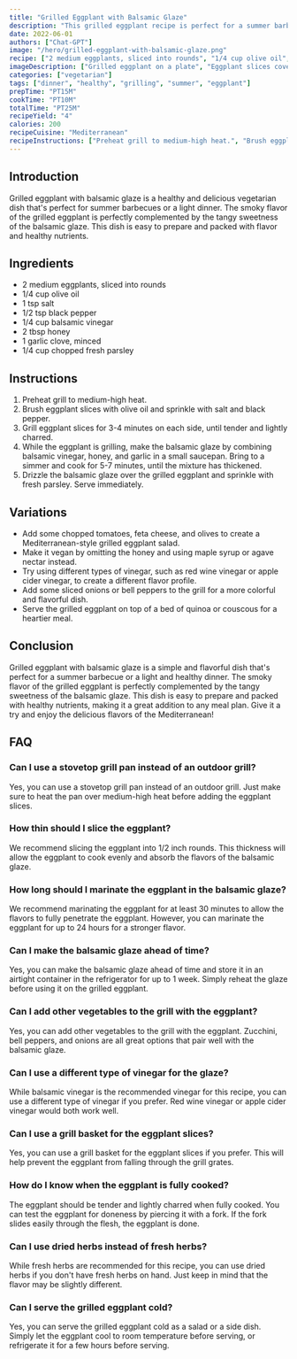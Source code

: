 ```yaml
---
title: "Grilled Eggplant with Balsamic Glaze"
description: "This grilled eggplant recipe is perfect for a summer barbecue or a light and healthy dinner. The balsamic glaze adds a tangy sweetness that perfectly complements the smoky flavor of the grilled eggplant."
date: 2022-06-01
authors: ["Chat-GPT"]
image: "/hero/grilled-eggplant-with-balsamic-glaze.png"
recipe: ["2 medium eggplants, sliced into rounds", "1/4 cup olive oil", "1 tsp salt", "1/2 tsp black pepper", "1/4 cup balsamic vinegar", "2 tbsp honey", "1 garlic clove, minced", "1/4 cup chopped fresh parsley"]
imageDescription: ["Grilled eggplant on a plate", "Eggplant slices covered in balsamic glaze", "A hand holding a fork with a piece of grilled eggplant", "A grill with eggplant slices cooking"]
categories: ["vegetarian"]
tags: ["dinner", "healthy", "grilling", "summer", "eggplant"]
prepTime: "PT15M"
cookTime: "PT10M"
totalTime: "PT25M"
recipeYield: "4"
calories: 200
recipeCuisine: "Mediterranean"
recipeInstructions: ["Preheat grill to medium-high heat.", "Brush eggplant slices with olive oil and sprinkle with salt and black pepper.", "Grill eggplant slices for 3-4 minutes on each side, until tender and lightly charred.", "While the eggplant is grilling, make the balsamic glaze by combining balsamic vinegar, honey, and garlic in a small saucepan. Bring to a simmer and cook for 5-7 minutes, until the mixture has thickened.", "Drizzle the balsamic glaze over the grilled eggplant and sprinkle with fresh parsley. Serve immediately."]
---
```


## Introduction

Grilled eggplant with balsamic glaze is a healthy and delicious vegetarian dish that's perfect for summer barbecues or a light dinner. The smoky flavor of the grilled eggplant is perfectly complemented by the tangy sweetness of the balsamic glaze. This dish is easy to prepare and packed with flavor and healthy nutrients.

## Ingredients

- 2 medium eggplants, sliced into rounds
- 1/4 cup olive oil
- 1 tsp salt
- 1/2 tsp black pepper
- 1/4 cup balsamic vinegar
- 2 tbsp honey
- 1 garlic clove, minced
- 1/4 cup chopped fresh parsley

## Instructions

1. Preheat grill to medium-high heat.
2. Brush eggplant slices with olive oil and sprinkle with salt and black pepper.
3. Grill eggplant slices for 3-4 minutes on each side, until tender and lightly charred.
4. While the eggplant is grilling, make the balsamic glaze by combining balsamic vinegar, honey, and garlic in a small saucepan. Bring to a simmer and cook for 5-7 minutes, until the mixture has thickened.
5. Drizzle the balsamic glaze over the grilled eggplant and sprinkle with fresh parsley. Serve immediately.

## Variations

- Add some chopped tomatoes, feta cheese, and olives to create a Mediterranean-style grilled eggplant salad.
- Make it vegan by omitting the honey and using maple syrup or agave nectar instead.
- Try using different types of vinegar, such as red wine vinegar or apple cider vinegar, to create a different flavor profile.
- Add some sliced onions or bell peppers to the grill for a more colorful and flavorful dish.
- Serve the grilled eggplant on top of a bed of quinoa or couscous for a heartier meal.

## Conclusion

Grilled eggplant with balsamic glaze is a simple and flavorful dish that's perfect for a summer barbecue or a light and healthy dinner. The smoky flavor of the grilled eggplant is perfectly complemented by the tangy sweetness of the balsamic glaze. This dish is easy to prepare and packed with healthy nutrients, making it a great addition to any meal plan. Give it a try and enjoy the delicious flavors of the Mediterranean!

## FAQ

### Can I use a stovetop grill pan instead of an outdoor grill?

Yes, you can use a stovetop grill pan instead of an outdoor grill. Just make sure to heat the pan over medium-high heat before adding the eggplant slices.

### How thin should I slice the eggplant?

We recommend slicing the eggplant into 1/2 inch rounds. This thickness will allow the eggplant to cook evenly and absorb the flavors of the balsamic glaze.

### How long should I marinate the eggplant in the balsamic glaze?

We recommend marinating the eggplant for at least 30 minutes to allow the flavors to fully penetrate the eggplant. However, you can marinate the eggplant for up to 24 hours for a stronger flavor.

### Can I make the balsamic glaze ahead of time?

Yes, you can make the balsamic glaze ahead of time and store it in an airtight container in the refrigerator for up to 1 week. Simply reheat the glaze before using it on the grilled eggplant.

### Can I add other vegetables to the grill with the eggplant?

Yes, you can add other vegetables to the grill with the eggplant. Zucchini, bell peppers, and onions are all great options that pair well with the balsamic glaze.

### Can I use a different type of vinegar for the glaze?

While balsamic vinegar is the recommended vinegar for this recipe, you can use a different type of vinegar if you prefer. Red wine vinegar or apple cider vinegar would both work well.

### Can I use a grill basket for the eggplant slices?

Yes, you can use a grill basket for the eggplant slices if you prefer. This will help prevent the eggplant from falling through the grill grates.

### How do I know when the eggplant is fully cooked?

The eggplant should be tender and lightly charred when fully cooked. You can test the eggplant for doneness by piercing it with a fork. If the fork slides easily through the flesh, the eggplant is done.

### Can I use dried herbs instead of fresh herbs?

While fresh herbs are recommended for this recipe, you can use dried herbs if you don't have fresh herbs on hand. Just keep in mind that the flavor may be slightly different.

### Can I serve the grilled eggplant cold?

Yes, you can serve the grilled eggplant cold as a salad or a side dish. Simply let the eggplant cool to room temperature before serving, or refrigerate it for a few hours before serving.